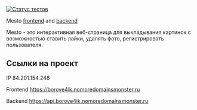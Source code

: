 [![Статус тестов](../../actions/workflows/tests.yml/badge.svg)](../../actions/workflows/tests.yml)

Mesto [frontend](https://github.com/borove4ik/react-mesto-auth) and [backend](https://github.com/borove4ik/express-mesto-gha)

Mesto - это интерактивная веб-страница для выкладывания картинок с возможностью ставить лайки, удалять фото, регистрировать пользователя.

## Ссылки на проект

IP 84.201.154.246

Frontend https://borove4ik.nomoredomainsmonster.ru

Backend https://api.borove4ik.nomoredomainsmonster.ru
